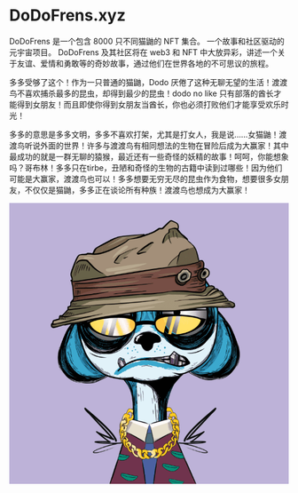 # DoDoFrens.xyz

DoDoFrens 是一个包含 8000 只不同猫鼬的 NFT 集合。 一个故事和社区驱动的元宇宙项目。 DoDoFrens 及其社区将在 web3 和 NFT 中大放异彩，讲述一个关于友谊、爱情和勇敢等的奇妙故事，通过他们在世界各地的不可思议的旅程。

多多受够了这个！作为一只普通的猫鼬，Dodo 厌倦了这种无聊无望的生活！渡渡鸟不喜欢捕杀最多的昆虫，却得到最少的昆虫！dodo no like 只有部落的酋长才能得到女朋友！而且即使你得到女朋友当酋长，你也必须打败他们才能享受欢乐时光！

多多的意思是多多文明，多多不喜欢打架，尤其是打女人，我是说……女猫鼬！渡渡鸟听说外面的世界！许多与渡渡鸟有相同想法的生物在冒险后成为大赢家！其中最成功的就是一群无聊的猿猴，最近还有一些奇怪的妖精的故事！呵呵，你能想象吗？哥布林！多多只在tirbe，丑陋和奇怪的生物的古籍中读到过哪些！因为他们可能是大赢家，渡渡鸟也可以！多多想要无穷无尽的昆虫作为食物，想要很多女朋友，不仅仅是猫鼬，多多正在谈论所有种族！渡渡鸟也想成为大赢家！

![NFT](微信截图_20220902184401.png)


